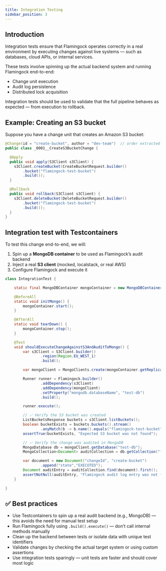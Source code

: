 ```yaml
---
title: Integration Testing
sidebar_position: 3
---
```


## Introduction

Integration tests ensure that Flamingock operates correctly in a real environment by executing changes against live systems — such as databases, cloud APIs, or internal services. 

These tests involve spinning up the actual backend system and running Flamingock end-to-end:

- Change unit execution
- Audit log persistence
- Distributed lock acquisition

Integration tests should be used to validate that the full pipeline behaves as expected — from execution to rollback.


## Example: Creating an S3 bucket

Suppose you have a change unit that creates an Amazon S3 bucket:

```java
@Change(id = "create-bucket", author = "dev-team")  // order extracted from filename
public class _0001__CreateS3BucketChange {

  @Apply
  public void apply(S3Client s3Client) {
    s3Client.createBucket(CreateBucketRequest.builder()
        .bucket("flamingock-test-bucket")
        .build());
  }

  @Rollback
  public void rollback(S3Client s3Client) {
    s3Client.deleteBucket(DeleteBucketRequest.builder()
        .bucket("flamingock-test-bucket")
        .build());
  }
}
```


## Integration test with Testcontainers

To test this change end-to-end, we will:

1. Spin up a **MongoDB container** to be used as Flamingock’s audit backend
2. Inject a real **S3 client** (mocked, localstack, or real AWS)
3. Configure Flamingock and execute it

```java
class IntegrationTest {

    static final MongoDBContainer mongoContainer = new MongoDBContainer("mongo:6.0");

    @BeforeAll
    static void initMongo() {
        mongoContainer.start();
    }

    @AfterAll
    static void tearDown() {
        mongoContainer.stop();
    }

    @Test
    void shouldExecuteChangeAgainstS3AndAuditToMongo() {
        var s3Client = S3Client.builder()
                .region(Region.EU_WEST_1)
                .build();

        var mongoClient = MongoClients.create(mongoContainer.getReplicaSetUrl());

        Runner runner = Flamingock.builder()
                .addDependency(s3Client)
                .addDependency(mongoClient)
                .setProperty("mongodb.databaseName", "test-db")
                .build();

        runner.execute();

        // ✅ Verify the S3 bucket was created
        ListBucketsResponse buckets = s3Client.listBuckets();
        boolean bucketExists = buckets.buckets().stream()
                .anyMatch(b -> b.name().equals("flamingock-test-bucket"));
        assertTrue(bucketExists, "Expected S3 bucket was not found");

        // ✅ Verify the change was audited in MongoDB
        MongoDatabase db = mongoClient.getDatabase("test-db");
        MongoCollection<Document> auditCollection = db.getCollection("flamingockAuditLog");

        var document = new Document("changeId", "create-bucket")
                .append("state","EXECUTED");
        Document auditEntry = auditCollection.find(document).first();
        assertNotNull(auditEntry, "Flamingock audit log entry was not found in MongoDB");
    }

}
```


## ✅ Best practices

- Use Testcontainers to spin up a real audit backend (e.g., MongoDB) — this avoids the need for manual test setup
- Run Flamingock fully using `.build().execute()` — don’t call internal methods manually
- Clean up the backend between tests or isolate data with unique test identifiers
- Validate changes by checking the actual target system or using custom assertions
- Use integration tests sparingly — unit tests are faster and should cover most logic
